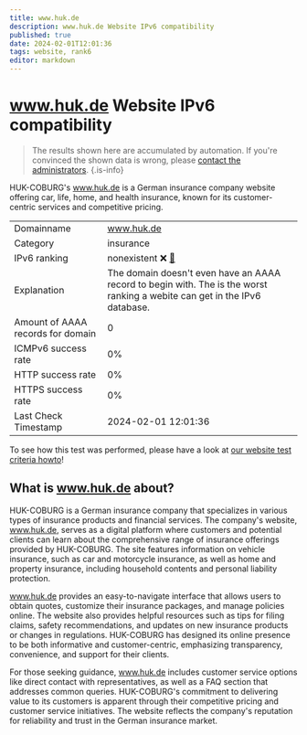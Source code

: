 ```yaml
---
title: www.huk.de
description: www.huk.de Website IPv6 compatibility
published: true
date: 2024-02-01T12:01:36
tags: website, rank6
editor: markdown
---
```


# www.huk.de Website IPv6 compatibility

> The results shown here are accumulated by automation. If you're convinced the shown data is wrong, please [contact the administrators](/howto/chat). 
{.is-info}

HUK-COBURG's www.huk.de is a German insurance company website offering car, life, home, and health insurance, known for its customer-centric services and competitive pricing.


|   |   |
| - | - |
| Domainname | www.huk.de
| Category | insurance |
| IPv6 ranking | nonexistent :x: [🔗](/howto/ranking) |
| Explanation | The domain doesn't even have an AAAA record to begin with. The is the worst ranking a webite can get in the IPv6 database. |
| Amount of AAAA records for domain | 0 |
| ICMPv6 success rate | 0%|
| HTTP success rate | 0% |
| HTTPS success rate | 0% |
| Last Check Timestamp | 2024-02-01 12:01:36 |

To see how this test was performed, please have a look at [our website test criteria howto](/howto/testcriteria/website)!


## What is www.huk.de about?
HUK-COBURG is a German insurance company that specializes in various types of insurance products and financial services. The company's website, www.huk.de, serves as a digital platform where customers and potential clients can learn about the comprehensive range of insurance offerings provided by HUK-COBURG. The site features information on vehicle insurance, such as car and motorcycle insurance, as well as home and property insurance, including household contents and personal liability protection.

www.huk.de provides an easy-to-navigate interface that allows users to obtain quotes, customize their insurance packages, and manage policies online. The website also provides helpful resources such as tips for filing claims, safety recommendations, and updates on new insurance products or changes in regulations. HUK-COBURG has designed its online presence to be both informative and customer-centric, emphasizing transparency, convenience, and support for their clients.

For those seeking guidance, www.huk.de includes customer service options like direct contact with representatives, as well as a FAQ section that addresses common queries. HUK-COBURG's commitment to delivering value to its customers is apparent through their competitive pricing and customer service initiatives. The website reflects the company's reputation for reliability and trust in the German insurance market.


